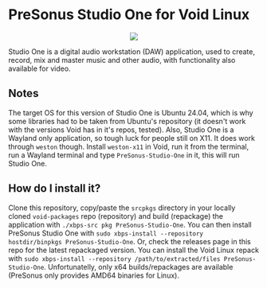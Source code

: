 # PreSonus Studio One for Void Linux

<p align="center"><img src="https://codeberg.org/th0razin3/vur/raw/branch/main/srcpkgs/PreSonus-Studio-One/PreSonus-Studio-One.png"></p>

Studio One is a digital audio workstation (DAW) application, used to create, record, mix and master music and other audio, with functionality also available for video.

## Notes

The target OS for this version of Studio One is Ubuntu 24.04, which is why some libraries had to be taken from Ubuntu's repository (it doesn't work with the versions Void has in it's repos, tested). Also, Studio One is a Wayland only application, so tough luck for people still on X11. It does work through `weston` though. Install `weston-x11` in Void, run it from the terminal, run a Wayland terminal and type `PreSonus-Studio-One` in it, this will run Studio One.

## How do I install it?

Clone this repository, copy/paste the `srcpkgs` directory in your locally cloned `void-packages` repo (repository) and build (repackage) the application with `./xbps-src pkg PreSonus-Studio-One`. You can then install PreSonus Studio One with `sudo xbps-install --repository hostdir/binpkgs PreSonus-Studio-One`. Or, check the releases page in this repo for the latest repackaged version. You can install the Void Linux repack with `sudo xbps-install --repository /path/to/extracted/files PreSonus-Studio-One`. Unfortunatelly, only x64 builds/repackages are available (PreSonus only provides AMD64 binaries for Linux).